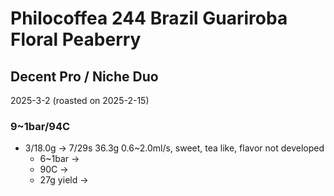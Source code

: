# Philocoffea 244 Brazil Guariroba Floral Peaberry

## Decent Pro / Niche Duo

2025-3-2 (roasted on 2025-2-15)

### 9~1bar/94C

- 3/18.0g -> 7/29s 36.3g 0.6\~2.0ml/s, sweet, tea like, flavor not developed
  - 6\~1bar -> 
  - 90C -> 
  - 27g yield ->
